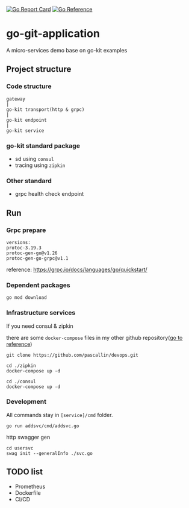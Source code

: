 [![Go Report Card](https://goreportcard.com/badge/github.com/pascallin/go-kit-application)](https://goreportcard.com/report/github.com/pascallin/go-kit-application)
[![Go Reference](https://pkg.go.dev/badge/github.com/pascallin/go-kit-application.svg)](https://pkg.go.dev/github.com/pascallin/go-kit-application)

# go-git-application

A micro-services demo base on go-kit examples

## Project structure

### Code structure

```shell
gateway
|
go-kit transport(http & grpc)
|
go-kit endpoint
|
go-kit service
```

### go-kit standard package

- sd using `consul`
- tracing using `zipkin`

### Other standard

- grpc health check endpoint

## Run

### Grpc prepare

```shell
versions:
protoc-3.19.3
protoc-gen-go@v1.26
protoc-gen-go-grpc@v1.1
```

reference: https://grpc.io/docs/languages/go/quickstart/

### Dependent packages

```shell
go mod download
```

### Infrastructure services

If you need consul & zipkin

there are some `docker-compose` files in my other github repository([go to reference](https://github.com/pascallin/devops))

```shell
git clone https://github.com/pascallin/devops.git

cd ./zipkin
docker-compose up -d

cd ./consul
docker-compose up -d
```

### Development

All commands stay in `[service]/cmd` folder.

```shell
go run addsvc/cmd/addsvc.go
```

http swagger gen

```shell
cd usersvc
swag init --generalInfo ./svc.go
```

## TODO list

- Prometheus
- Dockerfile
- CI/CD
